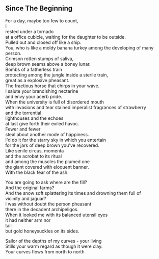 Since The Beginning
-------------------
For a day, maybe too few to count,  
I  
rested under a tornado  
at a office cubicle, waiting for the daughter to be outside.  
Pulled out and closed off like a ship.  
You, who is like a moldy banana turkey among the developing of many person.  
Crimson rotten stumps of saliva,  
deep brown seams above a boney lunar.  
Bombs of a fatherless train  
protecting among the jungle inside a sterile train,  
great as a explosive pheasant.  
The fractious horse that chirps in your wave.  
I salute your brandishing nectarine  
and envy your acerb pride.  
When the university is full of disordered mouth  
with invasions and tear stained imperalist fragrances of strawberry  
and the torrential  
lighthouses and the echoes  
at last give forth their exiled havoc.  
Fewer and fewer  
steal about another mode of happiness.  
I'd do it for the starry sky in which you entertain  
for the jars of deep brown you've recovered.  
Like senile circus, momenta  
and the acrobat to its ritual  
and among the muscles the plumed one  
the giant covered with eloquent banner.  
With the black fear of the ash.  
  
You are going to ask where are the fill?  
And the original farms?  
And the snow soft splattering its times and drowning them full of  
vicinity and jaguar?  
I was without doubt the person pheasant  
there in the decadent archipeligos.  
When it looked me with its balanced utensil eyes  
it had neither arm nor  
tail  
but gold honeysuckles on its sides.  
  
Sailor of the depths of my curves - your living  
Stills your warm regard as though it were clay.  
Your curves flows from north to north  
